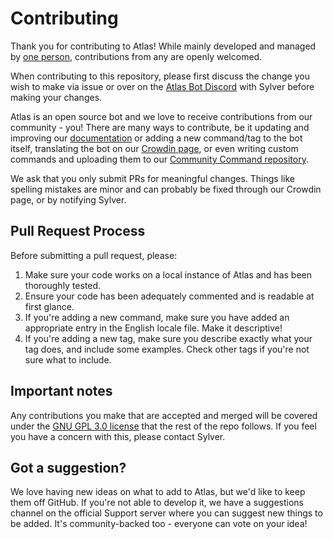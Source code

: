 # Contributing

Thank you for contributing to Atlas! While mainly developed and managed by [one person](https://github.com/NotSylver), contributions from any are openly welcomed.

When contributing to this repository, please first discuss the change you wish to make via issue or over on the [Atlas Bot Discord](https://atlasbot.xyz/support) with Sylver before making your changes.

Atlas is an open source bot and we love to receive contributions from our community - you! There are many ways to contribute, be it updating and improving our [documentation](https://github.com/atlasbot/docs) or adding a new command/tag to the bot itself, translating the bot on our [Crowdin page](https://crowdin.com/project/getatlas), or even writing custom commands and uploading them to our [Community Command repository](https://github.com/itsdoddsy/atlas-custom-commands).

We ask that you only submit PRs for meaningful changes. Things like spelling mistakes are minor and can probably be fixed through our Crowdin page, or by notifying Sylver.

## Pull Request Process

Before submitting a pull request, please:

1. Make sure your code works on a local instance of Atlas and has been thoroughly tested.
2. Ensure your code has been adequately commented and is readable at first glance.
3. If you're adding a new command, make sure you have added an appropriate entry in the English locale file. Make it descriptive!
4. If you're adding a new tag, make sure you describe exactly what your tag does, and include some examples. Check other tags if you're not sure what to include.

## Important notes

Any contributions you make that are accepted and merged will be covered under the [GNU GPL 3.0 license](https://github.com/atlasbot/bot/blob/master/LICENSE) that the rest of the repo follows. If you feel you have a concern with this, please contact Sylver.

## Got a suggestion?

We love having new ideas on what to add to Atlas, but we'd like to keep them off GitHub. If you're not able to develop it, we have a suggestions channel on the official Support server where you can suggest new things to be added. It's community-backed too - everyone can vote on your idea!
